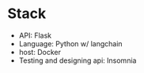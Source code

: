 # Stack #  
- API: Flask
- Language: Python w/ langchain
- host: Docker
- Testing and designing api: Insomnia